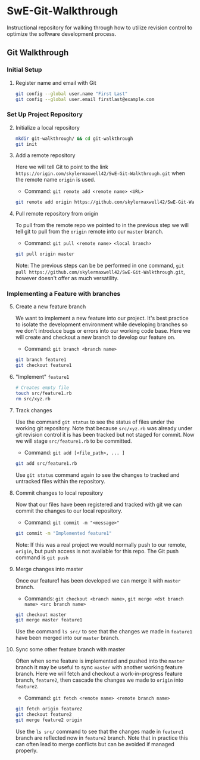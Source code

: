 # SwE-Git-Walkthrough
Instructional repository for walking through how to utilize revision control to optimize the software development process.


## Git Walkthrough

### Initial Setup

1. Register name and email with Git

    ```bash
    git config --global user.name "First Last"
    git config --global user.email firstlast@example.com
    ```
### Set Up Project Repository

2. Initialize a local repository

    ```bash
    mkdir git-walkthrough/ && cd git-walkthrough
    git init
    ```

3. Add a remote repository

    Here we will tell Git to point to the link `https://origin.com/skylermaxwell42/SwE-Git-Walkthrough.git` when the remote name `origin` is used.

    - Command: `git remote add <remote name> <URL>`

    ```bash
    git remote add origin https://github.com/skylermaxwell42/SwE-Git-Walkthrough.git
    ```

4. Pull remote repository from origin

    To pull from the remote repo we pointed to in the previous step we will tell git to pull from the `origin` remote into our `master` branch.

    - Command: `git pull <remote name> <local branch>`

    ```bash
    git pull origin master
    ```

    Note: The previous steps can be be performed in one command, `git pull https://github.com/skylermaxwell42/SwE-Git-Walkthrough.git`, however doesn't offer as much versatility.


### Implementing a Feature with branches

5. Create a new feature branch

    We want to implement a new feature into our project. It's best practice to isolate the development environment while developing branches so we don't introduce bugs or errors into our working code base. Here we will create and checkout a new branch to develop our feature on.

    - Command: `git branch <branch name>`

    ```bash
    git branch feature1
    git checkout feature1
    ```

6. "Implement" `feature1`

    ```bash
    # Creates empty file
    touch src/feature1.rb
    rm src/xyz.rb
    ```

7. Track changes

    Use the command `git status` to see the status of files under the working git repository. Note that because `src/xyz.rb` was already under git revision control it is has been tracked but not staged for commit. Now we will stage `src/feature1.rb` to be committed.

    - Command: `git add [<file_path>, ... ]`

    ```bash
    git add src/feature1.rb
    ```

    Use `git status` command again to see the changes to tracked and untracked files within the repository.

8. Commit changes to local repository

    Now that our files have been registered and tracked with git we can commit the changes to our local repository.

    - Command: `git commit -m "<message>"`

    ```bash
    git commit -m "Implemented feature1"
    ```

    Note: If this was a real project we would normally push to our remote, `origin`, but push access is not available for this repo. The Git push command is `git push `


9. Merge changes into master

    Once our feature1 has been developed we can merge it with `master` branch.

    - Commands: `git checkout <branch name>`, `git merge <dst branch name> <src branch name>`

    ```bash
    git checkout master
    git merge master feature1
    ```

    Use the command `ls src/` to see that the changes we made in `feature1` have been merged into our `master` branch.

10. Sync some other feature branch with master

    Often when some feature is implemented and pushed into the `master` branch it may be useful to sync `master` with another working feature branch. Here we will fetch and checkout a work-in-progress feature branch, `feature2`, then cascade the changes we made to `origin` into `feature2`.

    - Command: `git fetch <remote name> <remote branch name>`

    ```bash
    git fetch origin feature2
    git checkout feature2
    git merge feature2 origin
    ```

    Use the `ls src/` command to see that the changes made in `feature1` branch are reflected now in `feature2` branch. Note that in practice this can often lead to merge conflicts but can be avoided if managed properly.
